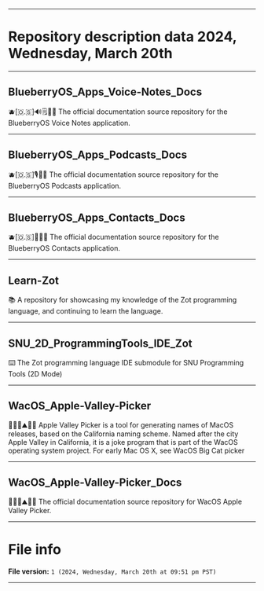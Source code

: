 
***

# Repository description data 2024, Wednesday, March 20th

---

## BlueberryOS_Apps_Voice-Notes_Docs

🫐️[🇴.🇸]🔊️🗒️📱️📖️ The official documentation source repository for the BlueberryOS Voice Notes application.

---

## BlueberryOS_Apps_Podcasts_Docs

🫐️[🇴.🇸]🎙️📱️📖️ The official documentation source repository for the BlueberryOS Podcasts application. 

---

## BlueberryOS_Apps_Contacts_Docs

🫐️[🇴.🇸]👥️📱️📖️ The official documentation source repository for the BlueberryOS Contacts application. 

---

## Learn-Zot

📚️ A repository for showcasing my knowledge of the Zot programming language, and continuing to learn the language.

---

## SNU_2D_ProgrammingTools_IDE_Zot

⌨️ The Zot programming language IDE submodule for SNU Programming Tools (2D Mode) 

---

## WacOS_Apple-Valley-Picker

🍎️⛰️🏴󠁵󠁳󠁣󠁡󠁿⛰️🍏️💾️ Apple Valley Picker is a tool for generating names of MacOS releases, based on the California naming scheme. Named after the city Apple Valley in California, it is a joke program that is part of the WacOS operating system project. For early Mac OS X, see WacOS Big Cat picker

---

## WacOS_Apple-Valley-Picker_Docs

🍎️⛰️🏴󠁵󠁳󠁣󠁡󠁿⛰️🍏️📖️ The official documentation source repository for WacOS Apple Valley Picker.

***

# File info

**File version:** `1 (2024, Wednesday, March 20th at 09:51 pm PST)`

***

